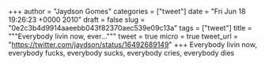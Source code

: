 
+++
author = "Jaydson Gomes"
categories = ["tweet"]
date = "Fri Jun 18 19:26:23 +0000 2010"
draft = false
slug = "0e2c3b4d9914aaeebb043f82370aec539e09c13a"
tags = ["tweet"]
title = """Everybody livin now, ever..."""
tweet = true
micro = true
tweet_url = "https://twitter.com/jaydson/status/16492689149"
+++
Everybody livin now, everybody fucks, everybody sucks, everybody cries, everybody dies
